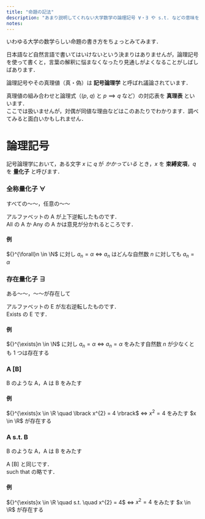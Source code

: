 ```yaml
---
title: "命題の記法"
description: "あまり説明してくれない大学数学の論理記号 ∀・∃ や s.t. などの意味を纏めました。日本語など自然言語で書いてはいけないという決まりはありませんが、論理記号を使って書くと見通しがよくなることがしばしばあります。"
notes:
---
```


いわゆる大学の数学らしい命題の書き方をちょっとみてみます．

日本語など自然言語で書いてはいけないという決まりはありませんが，論理記号を使って書くと，言葉の解釈に悩まなくなったり見通しがよくなることがしばしばあります．

論理記号やその真理値（真・偽）は **記号論理学** と呼ばれ議論されています．

真理値の組み合わせと論理式（$(p,\ q)$ と $p \implies q$ など）の対応表を **真理表** といいます．  
ここでは扱いませんが，対偶が同値な理由などはこのあたりでわかります．調べてみると面白いかもしれません．

# 論理記号

記号論理学において，ある文字 $x$ に $q$ が *かかっている* とき，$x$ を **束縛変項**，$q$ を **量化子** と呼びます．

### 全称量化子 ∀

すべての〜〜，任意の〜〜

アルファベットの A が上下逆転したものです．  
All の A か Any の A かは意見が分かれるところです．

#### 例

${}^{\forall}n \in \N$ に対し $a_{n} = \alpha$ $\iff$ $a_{n}$ はどんな自然数 $n$ に対しても $a_{n} = \alpha$


### 存在量化子 ∃

ある〜〜，〜〜が存在して

アルファベットの E が左右逆転したものです．  
Exists の E です．

#### 例

${}^{\exists}n \in \N$ に対し $a_{n} = \alpha$ $\iff$ $a_{n} = \alpha$ をみたす自然数 $n$ が少なくとも $1$ つは存在する

### A [B]

B のような A，A は B をみたす

#### 例

${}^{\exists}x \in \R \quad \lbrack x^{2} = 4 \rbrack$ $\iff$ $x^{2} = 4$ をみたす $x \in \R$ が存在する

### A s.t. B

B のような A，A は B をみたす

A [B] と同じです．  
such that の略です．

#### 例

${}^{\exists}x \in \R \quad s.t. \quad x^{2} = 4$ $\iff$ $x^{2} = 4$ をみたす $x \in \R$ が存在する
